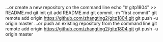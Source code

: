 …or create a new repository on the command line
 echo "# gitp1804" >> README.md
git init
git add README.md
git commit -m "first commit"
git remote add origin https://github.com/zhangting2/gitp1804.git
git push -u origin master
…or push an existing repository from the command line
 git remote add origin https://github.com/zhangting2/gitp1804.git
git push -u origin master
